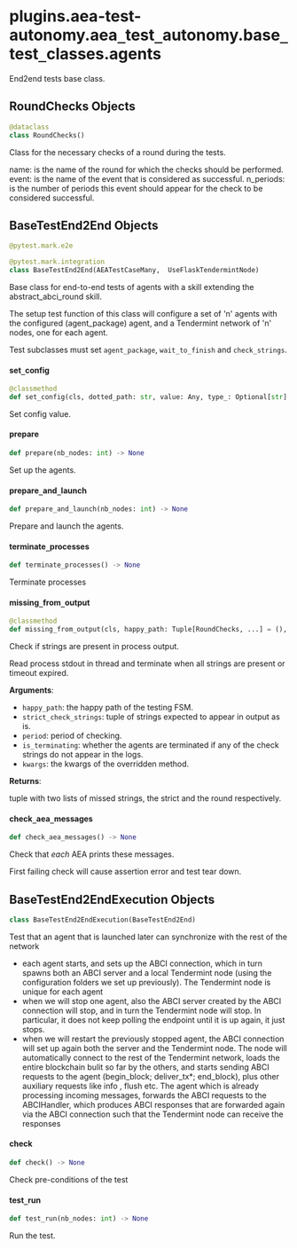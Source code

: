 <a id="plugins.aea-test-autonomy.aea_test_autonomy.base_test_classes.agents"></a>

# plugins.aea-test-autonomy.aea`_`test`_`autonomy.base`_`test`_`classes.agents

End2end tests base class.

<a id="plugins.aea-test-autonomy.aea_test_autonomy.base_test_classes.agents.RoundChecks"></a>

## RoundChecks Objects

```python
@dataclass
class RoundChecks()
```

Class for the necessary checks of a round during the tests.

name: is the name of the round for which the checks should be performed.
event: is the name of the event that is considered as successful.
n_periods: is the number of periods this event should appear for the check to be considered successful.

<a id="plugins.aea-test-autonomy.aea_test_autonomy.base_test_classes.agents.BaseTestEnd2End"></a>

## BaseTestEnd2End Objects

```python
@pytest.mark.e2e

@pytest.mark.integration
class BaseTestEnd2End(AEATestCaseMany,  UseFlaskTendermintNode)
```

Base class for end-to-end tests of agents with a skill extending the abstract_abci_round skill.

The setup test function of this class will configure a set of 'n'
agents with the configured (agent_package) agent, and a Tendermint network
of 'n' nodes, one for each agent.

Test subclasses must set `agent_package`, `wait_to_finish` and `check_strings`.

<a id="plugins.aea-test-autonomy.aea_test_autonomy.base_test_classes.agents.BaseTestEnd2End.set_config"></a>

#### set`_`config

```python
@classmethod
def set_config(cls, dotted_path: str, value: Any, type_: Optional[str] = None, aev: bool = True) -> Result
```

Set config value.

<a id="plugins.aea-test-autonomy.aea_test_autonomy.base_test_classes.agents.BaseTestEnd2End.prepare"></a>

#### prepare

```python
def prepare(nb_nodes: int) -> None
```

Set up the agents.

<a id="plugins.aea-test-autonomy.aea_test_autonomy.base_test_classes.agents.BaseTestEnd2End.prepare_and_launch"></a>

#### prepare`_`and`_`launch

```python
def prepare_and_launch(nb_nodes: int) -> None
```

Prepare and launch the agents.

<a id="plugins.aea-test-autonomy.aea_test_autonomy.base_test_classes.agents.BaseTestEnd2End.terminate_processes"></a>

#### terminate`_`processes

```python
def terminate_processes() -> None
```

Terminate processes

<a id="plugins.aea-test-autonomy.aea_test_autonomy.base_test_classes.agents.BaseTestEnd2End.missing_from_output"></a>

#### missing`_`from`_`output

```python
@classmethod
def missing_from_output(cls, happy_path: Tuple[RoundChecks, ...] = (), strict_check_strings: Tuple[str, ...] = (), period: int = 1, is_terminating: bool = True, **kwargs: Any, ,) -> Tuple[List[str], List[str]]
```

Check if strings are present in process output.

Read process stdout in thread and terminate when all strings are present or timeout expired.

**Arguments**:

- `happy_path`: the happy path of the testing FSM.
- `strict_check_strings`: tuple of strings expected to appear in output as is.
- `period`: period of checking.
- `is_terminating`: whether the agents are terminated if any of the check strings do not appear in the logs.
- `kwargs`: the kwargs of the overridden method.

**Returns**:

tuple with two lists of missed strings, the strict and the round respectively.

<a id="plugins.aea-test-autonomy.aea_test_autonomy.base_test_classes.agents.BaseTestEnd2End.check_aea_messages"></a>

#### check`_`aea`_`messages

```python
def check_aea_messages() -> None
```

Check that *each* AEA prints these messages.

First failing check will cause assertion error and test tear down.

<a id="plugins.aea-test-autonomy.aea_test_autonomy.base_test_classes.agents.BaseTestEnd2EndExecution"></a>

## BaseTestEnd2EndExecution Objects

```python
class BaseTestEnd2EndExecution(BaseTestEnd2End)
```

Test that an agent that is launched later can synchronize with the rest of the network

- each agent starts, and sets up the ABCI connection, which in turn spawns both an ABCI
  server and a local Tendermint node (using the configuration folders we set up previously).
  The Tendermint node is unique for each agent
- when we will stop one agent, also the ABCI server created by the ABCI connection will
  stop, and in turn the Tendermint node will stop. In particular, it does not keep polling
  the endpoint until it is up again, it just stops.
- when we will restart the previously stopped agent, the ABCI connection will set up again
  both the server and the Tendermint node. The node will automatically connect to the rest
  of the Tendermint network, loads the entire blockchain bulit so far by the others, and
  starts sending ABCI requests to the agent (begin_block; deliver_tx*; end_block), plus
  other auxiliary requests like info , flush etc. The agent which is already processing
  incoming messages, forwards the ABCI requests to the ABCIHandler, which produces ABCI
  responses that are forwarded again via the ABCI connection such that the Tendermint
  node can receive the responses

<a id="plugins.aea-test-autonomy.aea_test_autonomy.base_test_classes.agents.BaseTestEnd2EndExecution.check"></a>

#### check

```python
def check() -> None
```

Check pre-conditions of the test

<a id="plugins.aea-test-autonomy.aea_test_autonomy.base_test_classes.agents.BaseTestEnd2EndExecution.test_run"></a>

#### test`_`run

```python
def test_run(nb_nodes: int) -> None
```

Run the test.


